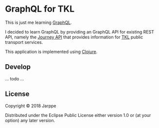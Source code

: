 # GraphQL for TKL

This is just me learning [GraphQL](http://graphql.org/).

I decided to learn GraphQL by providing an GraphQL API for existing REST API, namely 
the [Journey API](http://wiki.itsfactory.fi/index.php/Journeys_API) that provides 
information for [TKL](http://tkl.tampere.fi) public transport services.

This application is implemented using [Clojure](http://clojure.org).

## Develop

... todo ...

## License

Copyright © 2018 Jarppe

Distributed under the Eclipse Public License either version 1.0 or (at
your option) any later version.
